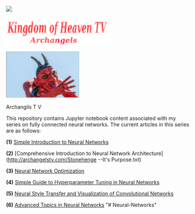 ![](Neural-Style-Transfer/images/logo_main.png)

![](images/logo_main.png)

![](images/belicamp.jpg)

Archangils  T V

This repository contains Jupyter notebook content associated with my series on fully connected neural networks. The current articles in this series are as follows:

**(1)** [Simple Introduction to Neural Networks](https://archangelstv.com/indexword.md)

**(2)** [Comprehensive Introduction to Neural Network Architecture](http://archangelstv.com/Stonehenge --It's Purpose.txt)

**(3)** [Neural Network Optimization](https://http://archangelstv.com/indexc.md)

**(4)** [Simple Guide to Hyperparameter Tuning in Neural Networks](https://archangelstv.com/@matthew_stewart/simple-guide-to-hyperparameter-tuning-in-neural-networks-3fe03dad8594)

**(5)** [Neural Style Transfer and Visualization of Convolutional Networks](https://towardsdatascience.com/neural-style-transfer-and-visualization-of-convolutional-networks-7362f6cf4b9b)

**(6)** [Advanced Topics in Neural Networks](https://towardsdatascience.com/advanced-topics-in-neural-networks-f27fbcc638ae)
"# Neural-Networks" 
  










